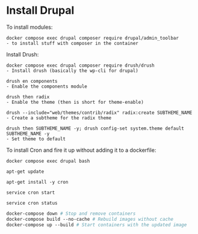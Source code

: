 # Install Drupal

To install modules:
```
docker compose exec drupal composer require drupal/admin_toolbar
- to install stuff with composer in the container
```

Install Drush:
```
docker compose exec drupal composer require drush/drush
- Install drush (basically the wp-cli for drupal)
```

```
drush en components
- Enable the components module

drush then radix
- Enable the theme (then is short for theme-enable)

drush --include="web/themes/contrib/radix" radix:create SUBTHEME_NAME
- Create a subtheme for the radix theme

drush then SUBTHEME_NAME -y; drush config-set system.theme default SUBTHEME_NAME -y
- Set theme to default
```

To install Cron and fire it up without adding it to a dockerfile:
```
docker compose exec drupal bash

apt-get update

apt-get install -y cron

service cron start

service cron status
```

```dockerfile
docker-compose down # Stop and remove containers
docker-compose build --no-cache # Rebuild images without cache
docker-compose up --build # Start containers with the updated image
```

```

```